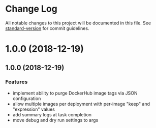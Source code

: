 # Change Log

All notable changes to this project will be documented in this file. See [standard-version](https://github.com/conventional-changelog/standard-version) for commit guidelines.

<a name="1.0.0"></a>
# 1.0.0 (2018-12-19)



<a name="1.0.0"></a>
## 1.0.0 (2018-12-19)

### Features

* implement ability to purge DockerHub image tags via JSON configuration
* allow multiple images per deployment with per-image "keep" and "expression" values
* add summary logs at task completion
* move debug and dry run settings to args